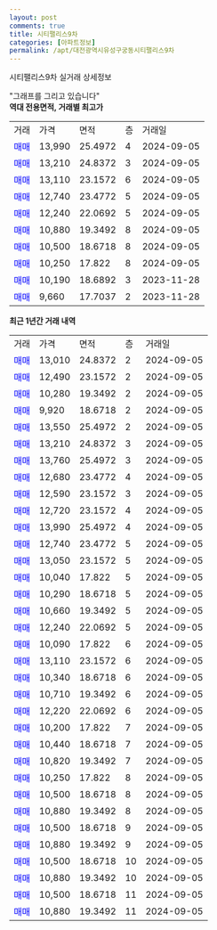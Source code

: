 ```yaml
---
layout: post
comments: true
title: 시티팰리스9차
categories: [아파트정보]
permalink: /apt/대전광역시유성구궁동시티팰리스9차
---
```


시티팰리스9차 실거래 상세정보

<script type="text/javascript">
  google.charts.load('current', {'packages':['line', 'corechart']});
  google.charts.setOnLoadCallback(drawChart);

  function drawChart() {
    var data = new google.visualization.DataTable();
    data.addColumn('date', '거래일');
    data.addColumn('number', "매매");
    data.addColumn('number', "전세");
    data.addColumn('number', "전매");

    data.addRows([[new Date(Date.parse("2024-09-05")), 13010, null, null], [new Date(Date.parse("2024-09-05")), 12490, null, null], [new Date(Date.parse("2024-09-05")), 10280, null, null], [new Date(Date.parse("2024-09-05")), 9920, null, null], [new Date(Date.parse("2024-09-05")), 13550, null, null], [new Date(Date.parse("2024-09-05")), 13210, null, null], [new Date(Date.parse("2024-09-05")), 13760, null, null], [new Date(Date.parse("2024-09-05")), 12680, null, null], [new Date(Date.parse("2024-09-05")), 12590, null, null], [new Date(Date.parse("2024-09-05")), 12720, null, null], [new Date(Date.parse("2024-09-05")), 13990, null, null], [new Date(Date.parse("2024-09-05")), 12740, null, null], [new Date(Date.parse("2024-09-05")), 13050, null, null], [new Date(Date.parse("2024-09-05")), 10040, null, null], [new Date(Date.parse("2024-09-05")), 10290, null, null], [new Date(Date.parse("2024-09-05")), 10660, null, null], [new Date(Date.parse("2024-09-05")), 12240, null, null], [new Date(Date.parse("2024-09-05")), 10090, null, null], [new Date(Date.parse("2024-09-05")), 13110, null, null], [new Date(Date.parse("2024-09-05")), 10340, null, null], [new Date(Date.parse("2024-09-05")), 10710, null, null], [new Date(Date.parse("2024-09-05")), 12220, null, null], [new Date(Date.parse("2024-09-05")), 10200, null, null], [new Date(Date.parse("2024-09-05")), 10440, null, null], [new Date(Date.parse("2024-09-05")), 10820, null, null], [new Date(Date.parse("2024-09-05")), 10250, null, null], [new Date(Date.parse("2024-09-05")), 10500, null, null], [new Date(Date.parse("2024-09-05")), 10880, null, null], [new Date(Date.parse("2024-09-05")), 10500, null, null], [new Date(Date.parse("2024-09-05")), 10880, null, null], [new Date(Date.parse("2024-09-05")), 10500, null, null], [new Date(Date.parse("2024-09-05")), 10880, null, null], [new Date(Date.parse("2024-09-05")), 10500, null, null], [new Date(Date.parse("2024-09-05")), 10880, null, null]]);

    var options = {
      hAxis: {
        format: 'yyyy/MM/dd'
      },    
      lineWidth: 0,
      pointsVisible: true,    
      title: '최근 1년간 유형별 실거래가 분포',
      legend: { position: 'bottom' }
    };

    var formatter = new google.visualization.NumberFormat({pattern:'###,###'} );
    formatter.format(data, 1);
    formatter.format(data, 2);
    
    setTimeout(function() {
        var chart = new google.visualization.LineChart(document.getElementById('columnchart_material'));
        chart.draw(data, (options));
        document.getElementById('loading').style.display = 'none';
    }, 200);
  }
</script>


<div id="loading" style="z-index:20; display: block; margin-left: 0px">"그래프를 그리고 있습니다"</div>
<div id="columnchart_material" style="width: 95%; margin-left: 0px; display: block"></div>
<!-- contents start -->
<b>역대 전용면적, 거래별 최고가</b>
<table class="sortable">
    <tr>
      <td>거래</td>
      <td>가격</td>
      <td>면적</td>
      <td>층</td>
      <td>거래일</td>
    </tr>
        <tr>
          <td><a style="color: blue">매매</a></td>
          <td>13,990</td>
          <td>25.4972</td>
          <td>4</td>
          <td>2024-09-05</td>
        </tr>            <tr>
          <td><a style="color: blue">매매</a></td>
          <td>13,210</td>
          <td>24.8372</td>
          <td>3</td>
          <td>2024-09-05</td>
        </tr>            <tr>
          <td><a style="color: blue">매매</a></td>
          <td>13,110</td>
          <td>23.1572</td>
          <td>6</td>
          <td>2024-09-05</td>
        </tr>            <tr>
          <td><a style="color: blue">매매</a></td>
          <td>12,740</td>
          <td>23.4772</td>
          <td>5</td>
          <td>2024-09-05</td>
        </tr>            <tr>
          <td><a style="color: blue">매매</a></td>
          <td>12,240</td>
          <td>22.0692</td>
          <td>5</td>
          <td>2024-09-05</td>
        </tr>            <tr>
          <td><a style="color: blue">매매</a></td>
          <td>10,880</td>
          <td>19.3492</td>
          <td>8</td>
          <td>2024-09-05</td>
        </tr>            <tr>
          <td><a style="color: blue">매매</a></td>
          <td>10,500</td>
          <td>18.6718</td>
          <td>8</td>
          <td>2024-09-05</td>
        </tr>            <tr>
          <td><a style="color: blue">매매</a></td>
          <td>10,250</td>
          <td>17.822</td>
          <td>8</td>
          <td>2024-09-05</td>
        </tr>            <tr>
          <td><a style="color: blue">매매</a></td>
          <td>10,190</td>
          <td>18.6892</td>
          <td>3</td>
          <td>2023-11-28</td>
        </tr>            <tr>
          <td><a style="color: blue">매매</a></td>
          <td>9,660</td>
          <td>17.7037</td>
          <td>2</td>
          <td>2023-11-28</td>
        </tr>        
    
    
</table>

<b>최근 1년간 거래 내역</b>

<table class="sortable">
    <tr>
      <td>거래</td>
      <td>가격</td>
      <td>면적</td>
      <td>층</td>
      <td>거래일</td>
    </tr>
    <tr>
      <td><a style="color: blue">매매</a></td>
      <td>13,010</td>
      <td>24.8372</td>
      <td>2</td>
      <td>2024-09-05</td>
    </tr>          <tr>
      <td><a style="color: blue">매매</a></td>
      <td>12,490</td>
      <td>23.1572</td>
      <td>2</td>
      <td>2024-09-05</td>
    </tr>          <tr>
      <td><a style="color: blue">매매</a></td>
      <td>10,280</td>
      <td>19.3492</td>
      <td>2</td>
      <td>2024-09-05</td>
    </tr>          <tr>
      <td><a style="color: blue">매매</a></td>
      <td>9,920</td>
      <td>18.6718</td>
      <td>2</td>
      <td>2024-09-05</td>
    </tr>          <tr>
      <td><a style="color: blue">매매</a></td>
      <td>13,550</td>
      <td>25.4972</td>
      <td>2</td>
      <td>2024-09-05</td>
    </tr>          <tr>
      <td><a style="color: blue">매매</a></td>
      <td>13,210</td>
      <td>24.8372</td>
      <td>3</td>
      <td>2024-09-05</td>
    </tr>          <tr>
      <td><a style="color: blue">매매</a></td>
      <td>13,760</td>
      <td>25.4972</td>
      <td>3</td>
      <td>2024-09-05</td>
    </tr>          <tr>
      <td><a style="color: blue">매매</a></td>
      <td>12,680</td>
      <td>23.4772</td>
      <td>4</td>
      <td>2024-09-05</td>
    </tr>          <tr>
      <td><a style="color: blue">매매</a></td>
      <td>12,590</td>
      <td>23.1572</td>
      <td>3</td>
      <td>2024-09-05</td>
    </tr>          <tr>
      <td><a style="color: blue">매매</a></td>
      <td>12,720</td>
      <td>23.1572</td>
      <td>4</td>
      <td>2024-09-05</td>
    </tr>          <tr>
      <td><a style="color: blue">매매</a></td>
      <td>13,990</td>
      <td>25.4972</td>
      <td>4</td>
      <td>2024-09-05</td>
    </tr>          <tr>
      <td><a style="color: blue">매매</a></td>
      <td>12,740</td>
      <td>23.4772</td>
      <td>5</td>
      <td>2024-09-05</td>
    </tr>          <tr>
      <td><a style="color: blue">매매</a></td>
      <td>13,050</td>
      <td>23.1572</td>
      <td>5</td>
      <td>2024-09-05</td>
    </tr>          <tr>
      <td><a style="color: blue">매매</a></td>
      <td>10,040</td>
      <td>17.822</td>
      <td>5</td>
      <td>2024-09-05</td>
    </tr>          <tr>
      <td><a style="color: blue">매매</a></td>
      <td>10,290</td>
      <td>18.6718</td>
      <td>5</td>
      <td>2024-09-05</td>
    </tr>          <tr>
      <td><a style="color: blue">매매</a></td>
      <td>10,660</td>
      <td>19.3492</td>
      <td>5</td>
      <td>2024-09-05</td>
    </tr>          <tr>
      <td><a style="color: blue">매매</a></td>
      <td>12,240</td>
      <td>22.0692</td>
      <td>5</td>
      <td>2024-09-05</td>
    </tr>          <tr>
      <td><a style="color: blue">매매</a></td>
      <td>10,090</td>
      <td>17.822</td>
      <td>6</td>
      <td>2024-09-05</td>
    </tr>          <tr>
      <td><a style="color: blue">매매</a></td>
      <td>13,110</td>
      <td>23.1572</td>
      <td>6</td>
      <td>2024-09-05</td>
    </tr>          <tr>
      <td><a style="color: blue">매매</a></td>
      <td>10,340</td>
      <td>18.6718</td>
      <td>6</td>
      <td>2024-09-05</td>
    </tr>          <tr>
      <td><a style="color: blue">매매</a></td>
      <td>10,710</td>
      <td>19.3492</td>
      <td>6</td>
      <td>2024-09-05</td>
    </tr>          <tr>
      <td><a style="color: blue">매매</a></td>
      <td>12,220</td>
      <td>22.0692</td>
      <td>6</td>
      <td>2024-09-05</td>
    </tr>          <tr>
      <td><a style="color: blue">매매</a></td>
      <td>10,200</td>
      <td>17.822</td>
      <td>7</td>
      <td>2024-09-05</td>
    </tr>          <tr>
      <td><a style="color: blue">매매</a></td>
      <td>10,440</td>
      <td>18.6718</td>
      <td>7</td>
      <td>2024-09-05</td>
    </tr>          <tr>
      <td><a style="color: blue">매매</a></td>
      <td>10,820</td>
      <td>19.3492</td>
      <td>7</td>
      <td>2024-09-05</td>
    </tr>          <tr>
      <td><a style="color: blue">매매</a></td>
      <td>10,250</td>
      <td>17.822</td>
      <td>8</td>
      <td>2024-09-05</td>
    </tr>          <tr>
      <td><a style="color: blue">매매</a></td>
      <td>10,500</td>
      <td>18.6718</td>
      <td>8</td>
      <td>2024-09-05</td>
    </tr>          <tr>
      <td><a style="color: blue">매매</a></td>
      <td>10,880</td>
      <td>19.3492</td>
      <td>8</td>
      <td>2024-09-05</td>
    </tr>          <tr>
      <td><a style="color: blue">매매</a></td>
      <td>10,500</td>
      <td>18.6718</td>
      <td>9</td>
      <td>2024-09-05</td>
    </tr>          <tr>
      <td><a style="color: blue">매매</a></td>
      <td>10,880</td>
      <td>19.3492</td>
      <td>9</td>
      <td>2024-09-05</td>
    </tr>          <tr>
      <td><a style="color: blue">매매</a></td>
      <td>10,500</td>
      <td>18.6718</td>
      <td>10</td>
      <td>2024-09-05</td>
    </tr>          <tr>
      <td><a style="color: blue">매매</a></td>
      <td>10,880</td>
      <td>19.3492</td>
      <td>10</td>
      <td>2024-09-05</td>
    </tr>          <tr>
      <td><a style="color: blue">매매</a></td>
      <td>10,500</td>
      <td>18.6718</td>
      <td>11</td>
      <td>2024-09-05</td>
    </tr>          <tr>
      <td><a style="color: blue">매매</a></td>
      <td>10,880</td>
      <td>19.3492</td>
      <td>11</td>
      <td>2024-09-05</td>
    </tr>      </table>
<!-- contents end -->    

